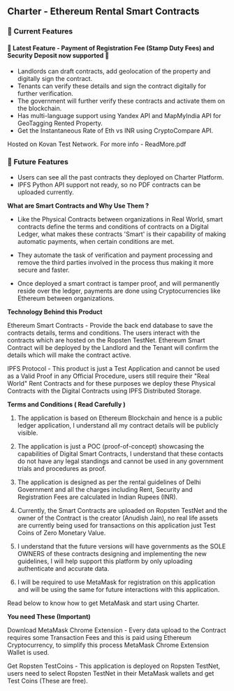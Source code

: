 ## Charter - Ethereum Rental Smart Contracts

### 🔺 Current Features
#### 🎉 Latest Feature - Payment of Registration Fee (Stamp Duty Fees) and Security Deposit now supported 🎉
- Landlords can draft contracts, add geolocation of the property and digitally sign the contract.
- Tenants can verify these details and sign the contract digitally for further verification.
- The government will further verify these contracts and activate them on the blockchain.
- Has multi-language support using Yandex API and MapMyIndia API for GeoTagging Rented Property.
- Get the Instantaneous Rate of Eth vs INR using CryptoCompare API.


Hosted on Kovan Test Network.
For more info - ReadMore.pdf

### 🔺 Future Features
- Users can see all the past contracts they deployed on Charter Platform.
- IPFS Python API support not ready, so no PDF contracts can be uploaded currently.



**What are Smart Contracts and Why Use Them ?**

- Like the Physical Contracts between organizations in Real World, smart contracts define the terms and conditions of contracts on a Digital Ledger, what makes these contracts 'Smart' is their capability of making automatic payments, when certain conditions are met. 

- They automate the task of verification and payment processing and remove the third parties involved in the process thus making it more secure and faster. 

- Once deployed a smart contract is tamper proof, and will permanently reside over the ledger, payments are done using Cryptocurrencies like Ethereum between organizations. 



**Technology Behind this Product**

Ethereum Smart Contracts - Provide the back end database to save the contracts details, terms and conditions. The users interact with the contracts which are hosted on the Ropsten TestNet. Ethereum Smart Contract will be deployed by the Landlord and the Tenant will confirm the details which will make the contract active. 

IPFS Protocol - This product is just a Test Application and cannot be used as a Valid Proof in any Official Procedure, users still require their "Real World" Rent Contracts and for these purposes we deploy these Physical Contracts with the Digital Contracts using IPFS Distributed Storage. 


**Terms and Conditions ( Read Carefully )**

1. The application is based on Ethereum Blockchain and hence is a public ledger application, I understand all my contract details will be publicly visible. 

2. The application is just a POC (proof-of-concept) showcasing the capabilities of Digital Smart Contracts, I understand that these contacts do not have any legal standings and cannot be used in any government trials and procedures as proof. 

3. The application is designed as per the rental guidelines of Delhi Government and all the charges including Rent, Security and Registration Fees are calculated in Indian Rupees (INR). 

4. Currently, the Smart Contracts are uploaded on Ropsten TestNet and the owner of the Contract is the creator (Anudish Jain), no real life assets are currently being used for transactions on this application just Test Coins of Zero Monetary Value. 

5. I understand that the future versions will have governments as the SOLE OWNERS of these contracts designing and implementing the new guidelines, I will help support this platform by only uploading authenticate and accurate data. 

6. I will be required to use MetaMask for registration on this application and will be using the same for future interactions with this application. 

Read below to know how to get MetaMask and start using Charter.



**You need These (Important)**

Download MetaMask Chrome Extension - Every data upload to the Contract requires some Transaction Fees and this is paid using Ethereum Cryptocurrency, to simplify this process MetaMask Chrome Extension Wallet is used.

Get Ropsten TestCoins - This application is deployed on Ropsten TestNet, users need to select Ropsten TestNet in their MetaMask wallets and get Test Coins (These are free).
